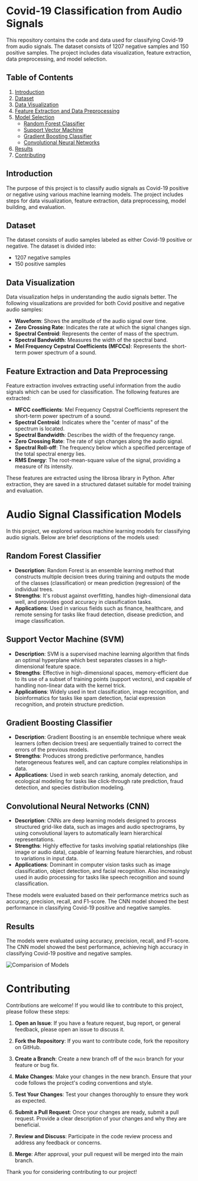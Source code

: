 # Covid-19 Classification from Audio Signals

This repository contains the code and data used for classifying Covid-19 from audio signals. The dataset consists of 1207 negative samples and 150 positive samples. The project includes data visualization, feature extraction, data preprocessing, and model selection.

## Table of Contents

1. [Introduction](#introduction)
2. [Dataset](#dataset)
3. [Data Visualization](#data-visualization)
4. [Feature Extraction and Data Preprocessing](#feature-extraction-and-data-preprocessing)
5. [Model Selection](#model-selection)
    - [Random Forest Classifier](#random-forest-classifier)
    - [Support Vector Machine](#support-vector-machine)
    - [Gradient Boosting Classifier](#gradient-boosting-classifier)
    - [Convolutional Neural Networks](#convolutional-neural-networks)
6. [Results](#results)
7. [Contributing](#contributing)

## Introduction

The purpose of this project is to classify audio signals as Covid-19 positive or negative using various machine learning models. The project includes steps for data visualization, feature extraction, data preprocessing, model building, and evaluation.

## Dataset

The dataset consists of audio samples labeled as either Covid-19 positive or negative. The dataset is divided into:

- 1207 negative samples
- 150 positive samples

## Data Visualization

Data visualization helps in understanding the audio signals better. The following visualizations are provided for both Covid positive and negative audio samples:

- **Waveform**: Shows the amplitude of the audio signal over time.
- **Zero Crossing Rate**: Indicates the rate at which the signal changes sign.
- **Spectral Centroid**: Represents the center of mass of the spectrum.
- **Spectral Bandwidth**: Measures the width of the spectral band.
- **Mel Frequency Cepstral Coefficients (MFCCs)**: Represents the short-term power spectrum of a sound.

## Feature Extraction and Data Preprocessing

Feature extraction involves extracting useful information from the audio signals which can be used for classification. The following features are extracted:

- **MFCC coefficients**: Mel Frequency Cepstral Coefficients represent the short-term power spectrum of a sound.
- **Spectral Centroid**: Indicates where the "center of mass" of the spectrum is located.
- **Spectral Bandwidth**: Describes the width of the frequency range.
- **Zero Crossing Rate**: The rate of sign changes along the audio signal.
- **Spectral Roll-off**: The frequency below which a specified percentage of the total spectral energy lies.
- **RMS Energy**: The root-mean-square value of the signal, providing a measure of its intensity.

These features are extracted using the librosa library in Python. After extraction, they are saved in a structured dataset suitable for model training and evaluation.

# Audio Signal Classification Models

In this project, we explored various machine learning models for classifying audio signals. Below are brief descriptions of the models used:

## Random Forest Classifier
- **Description**: Random Forest is an ensemble learning method that constructs multiple decision trees during training and outputs the mode of the classes (classification) or mean prediction (regression) of the individual trees.
- **Strengths**: It's robust against overfitting, handles high-dimensional data well, and provides good accuracy in classification tasks.
- **Applications**: Used in various fields such as finance, healthcare, and remote sensing for tasks like fraud detection, disease prediction, and image classification.

## Support Vector Machine (SVM)
- **Description**: SVM is a supervised machine learning algorithm that finds an optimal hyperplane which best separates classes in a high-dimensional feature space.
- **Strengths**: Effective in high-dimensional spaces, memory-efficient due to its use of a subset of training points (support vectors), and capable of handling non-linear data with the kernel trick.
- **Applications**: Widely used in text classification, image recognition, and bioinformatics for tasks like spam detection, facial expression recognition, and protein structure prediction.

## Gradient Boosting Classifier
- **Description**: Gradient Boosting is an ensemble technique where weak learners (often decision trees) are sequentially trained to correct the errors of the previous models.
- **Strengths**: Produces strong predictive performance, handles heterogeneous features well, and can capture complex relationships in data.
- **Applications**: Used in web search ranking, anomaly detection, and ecological modeling for tasks like click-through rate prediction, fraud detection, and species distribution modeling.

## Convolutional Neural Networks (CNN)
- **Description**: CNNs are deep learning models designed to process structured grid-like data, such as images and audio spectrograms, by using convolutional layers to automatically learn hierarchical representations.
- **Strengths**: Highly effective for tasks involving spatial relationships (like image or audio data), capable of learning feature hierarchies, and robust to variations in input data.
- **Applications**: Dominant in computer vision tasks such as image classification, object detection, and facial recognition. Also increasingly used in audio processing for tasks like speech recognition and sound classification.

These models were evaluated based on their performance metrics such as accuracy, precision, recall, and F1-score. The CNN model showed the best performance in classifying Covid-19 positive and negative samples.

## Results

The models were evaluated using accuracy, precision, recall, and F1-score. The CNN model showed the best performance, achieving high accuracy in classifying Covid-19 positive and negative samples.

![Comparision of Models](https://github.com/user-attachments/assets/4076530b-f893-457a-b9a4-cc5f7e052c14)

# Contributing

Contributions are welcome! If you would like to contribute to this project, please follow these steps:

1. **Open an Issue**: If you have a feature request, bug report, or general feedback, please open an issue to discuss it.

2. **Fork the Repository**: If you want to contribute code, fork the repository on GitHub.

3. **Create a Branch**: Create a new branch off of the `main` branch for your feature or bug fix.

4. **Make Changes**: Make your changes in the new branch. Ensure that your code follows the project's coding conventions and style.

5. **Test Your Changes**: Test your changes thoroughly to ensure they work as expected.

6. **Submit a Pull Request**: Once your changes are ready, submit a pull request. Provide a clear description of your changes and why they are beneficial.

7. **Review and Discuss**: Participate in the code review process and address any feedback or concerns.

8. **Merge**: After approval, your pull request will be merged into the main branch.



Thank you for considering contributing to our project!

